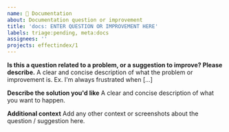 ```yaml
---
name: 📖 Documentation
about: Documentation question or improvement
title: 'docs: ENTER QUESTION OR IMPROVEMENT HERE'
labels: triage:pending, meta:docs
assignees: ''
projects: effectindex/1
---
```


**Is this a question related to a problem, or a suggestion to improve? Please describe.**
A clear and concise description of what the problem or improvement is. Ex. I'm always frustrated when [...]

**Describe the solution you'd like**
A clear and concise description of what you want to happen.

**Additional context**
Add any other context or screenshots about the question / suggestion here.
